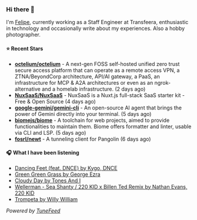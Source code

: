 ### Hi there 👋

I'm [Felipe](https://felipevm.com), currently working as a Staff Engineer at Transfeera, enthusiastic in technology and occasionally write about my experiences. Also a hobby photographer.

#### ⭐ Recent Stars
- **[octelium/octelium](https://github.com/octelium/octelium)** - A next-gen FOSS self-hosted unified zero trust secure access platform that can operate as a remote access VPN, a ZTNA/BeyondCorp architecture, API/AI gateway, a PaaS, an infrastructure for MCP &amp; A2A architectures or even as an ngrok-alternative and a homelab infrastructure. (2 days ago)
- **[NuxSaaS/NuxSaaS](https://github.com/NuxSaaS/NuxSaaS)** - NuxSaaS is a Nuxt.js full-stack SaaS starter kit - Free &amp; Open Source (4 days ago)
- **[google-gemini/gemini-cli](https://github.com/google-gemini/gemini-cli)** - An open-source AI agent that brings the power of Gemini directly into your terminal. (5 days ago)
- **[biomejs/biome](https://github.com/biomejs/biome)** - A toolchain for web projects, aimed to provide functionalities to maintain them. Biome offers formatter and linter, usable via CLI and LSP. (5 days ago)
- **[fosrl/newt](https://github.com/fosrl/newt)** - A tunneling client for Pangolin (6 days ago)

#### 🎧 What I have been listening
- [Dancing Feet (feat. DNCE) by Kygo, DNCE](https://open.spotify.com/track/4RAR8g8fZNB106ezUurnE0)
- [Green Green Grass by George Ezra](https://open.spotify.com/track/4N5s8lPTsjI9EGP7K4SXzB)
- [Cloudy Day by Tones And I](https://open.spotify.com/track/0mA7zotmg2ZFMRALljdZsS)
- [Wellerman - Sea Shanty / 220 KID x Billen Ted Remix by Nathan Evans, 220 KID](https://open.spotify.com/track/3iw6V4LH7yPj1ESORX9RIN)
- [Trompeta by Willy William](https://open.spotify.com/track/30YQNcUdAsgfzORrTyfYn5)

_Powered by [TuneFeed](https://tunefeed.app?ref=github.com)_
